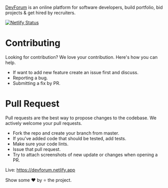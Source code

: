 [DevForum](https://devforum.netlify.app) is an online platform for software developers, build portfolio, bid projects & get hired by recruiters.

[![Netlify Status](https://api.netlify.com/api/v1/badges/b3088e53-a253-4435-b571-70ae38947f14/deploy-status)](https://app.netlify.com/sites/devforum/deploys)

# Contributing
Looking for contribution? We love your contribution. Here's how you can help.

- If want to add new feature create an issue first and discuss.
- Reporting a bug.
- Submitting a fix by PR.

# Pull Request
Pull requests are the best way to propose changes to the codebase. We actively welcome your pull requests.

- Fork the repo and create your branch from master.
- If you've added code that should be tested, add tests.
- Make sure your code lints.
- Issue that pull request.
- Try to attach screenshots of new update or changes when opening a PR.

Live: https://devforum.netlify.app

Show some ❤️ by ⭐ the project.
